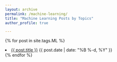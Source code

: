 ```yaml
---
layout: archive
permalink: /machine-learning/
title: "Machine Learning Posts by Topics"
author_profile: true

---
```



{% for post in site.tags.ML  %}
  <li>
    <a href="{{ post.url }}">{{ post.title }}</a>
    <span class="date">{{ post.date | date: "%B %-d, %Y"  }}</span>
  </li>
{% endfor %}
